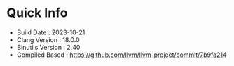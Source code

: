 # Quick Info
* Build Date : 2023-10-21
* Clang Version : 18.0.0
* Binutils Version : 2.40
* Compiled Based : https://github.com/llvm/llvm-project/commit/7b9fa214
